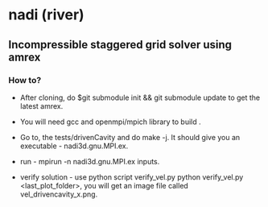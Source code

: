# nadi (river)

## Incompressible staggered grid solver using amrex

### How to?

* After cloning, do $git submodule init && git submodule update
to get the latest amrex.

* You will need gcc and openmpi/mpich library to build .

* Go to, the tests/drivenCavity and do make -j. It should give you an executable - nadi3d.gnu.MPI.ex.

* run - mpirun -n <nprocs> nadi3d.gnu.MPI.ex inputs.
  
* verify solution - use python script verify_vel.py python verify_vel.py <last_plot_folder>, you will get an image file called vel_drivencavity_x.png.
